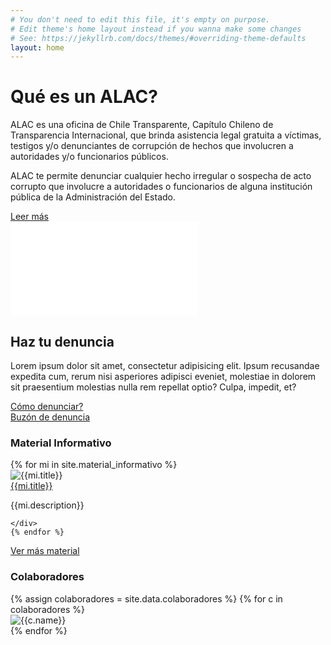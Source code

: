 ```yaml
---
# You don't need to edit this file, it's empty on purpose.
# Edit theme's home layout instead if you wanna make some changes
# See: https://jekyllrb.com/docs/themes/#overriding-theme-defaults
layout: home
---
```

<div id="main-section" class="container-fluid">
  <div class="row">
    <div id="main-content" class="col-md-5 col-md-offset-2">
      <h1>Qué es un ALAC?</h1>
      <p>ALAC es una oficina de Chile Transparente, Capítulo Chileno de Transparencia Internacional, que brinda asistencia legal gratuita a víctimas, testigos y/o denunciantes de corrupción de hechos que involucren a autoridades y/o funcionarios públicos.</p>
      <p>ALAC te permite denunciar cualquier hecho irregular o sospecha de acto corrupto que involucre a autoridades o funcionarios de alguna institución pública de la Administración del Estado.</p>
      <a href="/que-es-un-alac/" class="btn btn-main-section">Leer más</a>
    </div>
    <div class="col-md-5">
      <div class="embed-responsive embed-responsive-16by9">
        <iframe class="embed-responsive-item" src="//www.youtube.com/embed/wNA1jl9Si2k" frameborder="0" allow="autoplay; encrypted-media" allowfullscreen></iframe>
      </div>
    </div>
  </div>
</div>

<div id="denuncialos" class="container-fluid">
  <div class="col-xs-12 col-sm-12 col-md-6 col-md-offset-3 text-center">
    <h2>Haz tu denuncia</h2>
    <p>Lorem ipsum dolor sit amet, consectetur adipisicing elit. Ipsum recusandae expedita cum, rerum nisi asperiores adipisci eveniet, molestiae in dolorem sit praesentium molestias nulla rem repellat optio? Culpa, impedit, et?</p>
  </div>
  <div class="col-xs-6 col-sm-2 col-sm-offset-4 col-md-2 col-md-offset-4 col-lg-2 col-lg-offset-4 text-center">
    <a href="#" class="btn btn-como-denunciar">Cómo denunciar?</a>
  </div>
  <div class="col-xs-6 col-sm-2 col-md-2 col-lg-2 text-center">
    <a href="//buzon.denunciacorrupcion.cl/#/" class="btn btn-denuncia">Buzón de denuncia</a>
  </div>
</div>

<div id="material-informativo" class="container text-center">
  <h3>Material Informativo</h3>
  <div class="row">
    {% for mi in site.material_informativo %}
    <div class="col-xs-12 col-md-4">
      <div class="panel panel-default">
        <div class="panel-heading">
          <img src="{% if mi.img_related %}{{mi.img_related}}{% else %}https://via.placeholder.com/1024x768{% endif %}" alt="{{mi.title}}" class="img-responsive">
        </div>
        <div class="panel-body">
          <a href="{% if mi.categories contains 'video' or mi.categories contains 'archivo' %}{{mi.share_url}}{% else %}{{mi.url}}{% endif %}"{% if mi.categories contains 'video' or mi.categories contains 'archivo' %} target="_blank"{% endif %}>{{mi.title}}</a>
          <p>{{mi.description}}</p>
        </div>
      </div>

    </div>
    {% endfor %}
  </div>
  <a href="/material-informativo/" class="btn btn-default">Ver más material</a>
</div>

<div id="colaboradores" class="container text-center">
  <h3>Colaboradores</h3>
  <div class="row">
    {% assign colaboradores = site.data.colaboradores %}
    {% for c in colaboradores %}
    <div class="col-xs-6 col-sm-3 col-md-2">
      <img src="{{c.image}}" alt="{{c.name}}" class="img-responsive">
    </div>
    {% endfor %}
  </div>
</div>